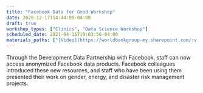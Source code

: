```yaml
---
title: "Facebook Data for Good Workshop"
date: 2020-12-17T14:44:09-04:00
draft: true
workshop_types: ["Clinics", "Data Science Workshop"]
scheduled_date: 2021-04-15T19:03:56-04:00
materials_paths: ["[Video](https://worldbankgroup-my.sharepoint.com/:v:/r/personal/hkrambeck_worldbank_org/Documents/00%20-%20Labs/%200%20SD%20Data%20Lab%20-%20Shared/Videos/2019_10_30%20GGSCE%20Facebook%20Data%20Workshop.mp4?csf=1&amp;e=HLPBNX)", "[Slides](https://worldbankgroup-my.sharepoint.com/:p:/r/personal/hkrambeck_worldbank_org/Documents/00%20-%20Labs/%200%20SD%20Data%20Lab%20-%20Shared/Event%20and%20Activity%20Summaries/2019-10%20FB%20Workshop/2019-10%20FB%20Workshop.pptx?d=wdadf817b68e141348278dd07ee34acf6&amp;csf=1&amp;e=195pWK)", "[Photos](https://worldbankgroup-my.sharepoint.com/:f:/r/personal/hkrambeck_worldbank_org/Documents/00%20-%20Labs/%200%20SD%20Data%20Lab%20-%20Shared/Photos/2019-10%20Facebook%20Workshop%20Photos?csf=1&amp;e=LdOcqc)"]
---
```


Through the Development Data Partnership with Facebook, staff can now access anonymized Facebook data products. Facebook colleagues introduced these new resources, and staff who have been using them
presented their work on gender, energy, and disaster risk management projects.